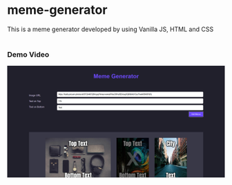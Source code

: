 # meme-generator
This is a meme generator developed by using Vanilla JS, HTML and CSS
<br><br>
<h3>Demo Video</h3>

[![Watch the video](https://raw.githubusercontent.com/tharanga-madurapperuma/meme-generator/main/memeGenerator.png)](https://raw.githubusercontent.com/tharanga-madurapperuma/meme-generator/main/memeGenerator.mp4)
